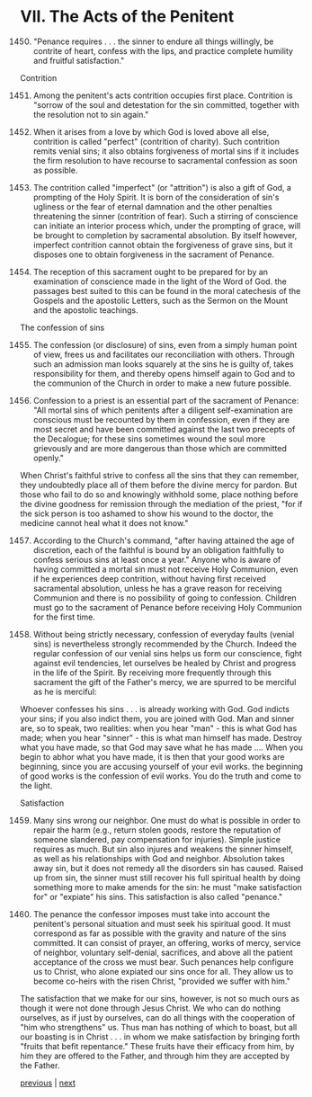 # VII. The Acts of the Penitent

1450. "Penance requires . . . the sinner to endure all things willingly, be contrite of heart, confess with the lips, and practice complete humility and fruitful satisfaction."

Contrition

1451. Among the penitent's acts contrition occupies first place. Contrition is "sorrow of the soul and detestation for the sin committed, together with the resolution not to sin again."

1452. When it arises from a love by which God is loved above all else, contrition is called "perfect" (contrition of charity). Such contrition remits venial sins; it also obtains forgiveness of mortal sins if it includes the firm resolution to have recourse to sacramental confession as soon as possible.

1453. The contrition called "imperfect" (or "attrition") is also a gift of God, a prompting of the Holy Spirit. It is born of the consideration of sin's ugliness or the fear of eternal damnation and the other penalties threatening the sinner (contrition of fear). Such a stirring of conscience can initiate an interior process which, under the prompting of grace, will be brought to completion by sacramental absolution. By itself however, imperfect contrition cannot obtain the forgiveness of grave sins, but it disposes one to obtain forgiveness in the sacrament of Penance.

1454. The reception of this sacrament ought to be prepared for by an examination of conscience made in the light of the Word of God. the passages best suited to this can be found in the moral catechesis of the Gospels and the apostolic Letters, such as the Sermon on the Mount and the apostolic teachings.

The confession of sins

1455. The confession (or disclosure) of sins, even from a simply human point of view, frees us and facilitates our reconciliation with others. Through such an admission man looks squarely at the sins he is guilty of, takes responsibility for them, and thereby opens himself again to God and to the communion of the Church in order to make a new future possible.

1456. Confession to a priest is an essential part of the sacrament of Penance: "All mortal sins of which penitents after a diligent self-examination are conscious must be recounted by them in confession, even if they are most secret and have been committed against the last two precepts of the Decalogue; for these sins sometimes wound the soul more grievously and are more dangerous than those which are committed openly."

When Christ's faithful strive to confess all the sins that they can remember, they undoubtedly place all of them before the divine mercy for pardon. But those who fail to do so and knowingly withhold some, place nothing before the divine goodness for remission through the mediation of the priest, "for if the sick person is too ashamed to show his wound to the doctor, the medicine cannot heal what it does not know."

1457. According to the Church's command, "after having attained the age of discretion, each of the faithful is bound by an obligation faithfully to confess serious sins at least once a year." Anyone who is aware of having committed a mortal sin must not receive Holy Communion, even if he experiences deep contrition, without having first received sacramental absolution, unless he has a grave reason for receiving Communion and there is no possibility of going to confession. Children must go to the sacrament of Penance before receiving Holy Communion for the first time.

1458. Without being strictly necessary, confession of everyday faults (venial sins) is nevertheless strongly recommended by the Church. Indeed the regular confession of our venial sins helps us form our conscience, fight against evil tendencies, let ourselves be healed by Christ and progress in the life of the Spirit. By receiving more frequently through this sacrament the gift of the Father's mercy, we are spurred to be merciful as he is merciful:

Whoever confesses his sins . . . is already working with God. God indicts your sins; if you also indict them, you are joined with God. Man and sinner are, so to speak, two realities: when you hear "man" - this is what God has made; when you hear "sinner" - this is what man himself has made. Destroy what you have made, so that God may save what he has made .... When you begin to abhor what you have made, it is then that your good works are beginning, since you are accusing yourself of your evil works. the beginning of good works is the confession of evil works. You do the truth and come to the light.

Satisfaction

1459. Many sins wrong our neighbor. One must do what is possible in order to repair the harm (e.g., return stolen goods, restore the reputation of someone slandered, pay compensation for injuries). Simple justice requires as much. But sin also injures and weakens the sinner himself, as well as his relationships with God and neighbor. Absolution takes away sin, but it does not remedy all the disorders sin has caused. Raised up from sin, the sinner must still recover his full spiritual health by doing something more to make amends for the sin: he must "make satisfaction for" or "expiate" his sins. This satisfaction is also called "penance."

1460. The penance the confessor imposes must take into account the penitent's personal situation and must seek his spiritual good. It must correspond as far as possible with the gravity and nature of the sins committed. It can consist of prayer, an offering, works of mercy, service of neighbor, voluntary self-denial, sacrifices, and above all the patient acceptance of the cross we must bear. Such penances help configure us to Christ, who alone expiated our sins once for all. They allow us to become co-heirs with the risen Christ, "provided we suffer with him."

The satisfaction that we make for our sins, however, is not so much ours as though it were not done through Jesus Christ. We who can do nothing ourselves, as if just by ourselves, can do all things with the cooperation of "him who strengthens" us. Thus man has nothing of which to boast, but all our boasting is in Christ . . . in whom we make satisfaction by bringing forth "fruits that befit repentance." These fruits have their efficacy from him, by him they are offered to the Father, and through him they are accepted by the Father.

[previous](https://github.com/Tenari/non-fiction/blob/master/catechism/__P4C.md) | [next](https://github.com/Tenari/non-fiction/blob/master/catechism/__P4E.md)